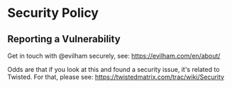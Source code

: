 # Security Policy

## Reporting a Vulnerability

Get in touch with @evilham securely, see: https://evilham.com/en/about/

Odds are that if you look at this and found a security issue, it's related to
Twisted.
For that, please see: https://twistedmatrix.com/trac/wiki/Security
